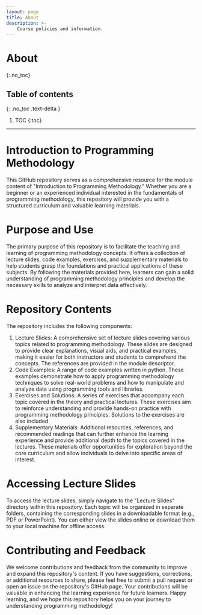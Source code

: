 ```yaml
---
layout: page
title: About
description: >-
    Course policies and information.
---
```


# About
{:.no_toc}

## Table of contents
{: .no_toc .text-delta }

1. TOC
{:toc}

---

# Introduction to Programming Methodology
This GitHub repository serves as a comprehensive resource for the module content of "Introduction to Programming Methodology." Whether you are a beginner or an experienced individual interested in the fundamentals of programming methodology, this repository will provide you with a structured curriculum and valuable learning materials.


# Purpose and Use
The primary purpose of this repository is to facilitate the teaching and learning of programming methodology concepts. It offers a collection of lecture slides, code examples, exercises, and supplementary materials to help students grasp the foundations and practical applications of these subjects. By following the materials provided here, learners can gain a solid understanding of programming methodology principles and develop the necessary skills to analyze and interpret data effectively.


# Repository Contents
The repository includes the following components:
1. Lecture Slides: A comprehensive set of lecture slides covering various topics related to programming methodology. These slides are designed to provide clear explanations, visual aids, and practical examples, making it easier for both instructors and students to comprehend the concepts. The references are provided in the module descriptor.
2. Code Examples: A range of code examples written in python. These examples demonstrate how to apply programming methodology techniques to solve real-world problems and how to manipulate and analyze data using programming tools and libraries.
3. Exercises and Solutions: A series of exercises that accompany each topic covered in the theory and practical lectures. These exercises aim to reinforce understanding and provide hands-on practice with programming methodology principles. Solutions to the exercises are also included.
4. Supplementary Materials: Additional resources, references, and recommended readings that can further enhance the learning experience and provide additional depth to the topics covered in the lectures. These materials offer opportunities for exploration beyond the core curriculum and allow individuals to delve into specific areas of interest.

   
# Accessing Lecture Slides
To access the lecture slides, simply navigate to the "Lecture Slides" directory within this repository. Each topic will be organized in separate folders, containing the corresponding slides in a downloadable format (e.g., PDF or PowerPoint). You can either view the slides online or download them to your local machine for offline access.

# Contributing and Feedback
We welcome contributions and feedback from the community to improve and expand this repository's content. If you have suggestions, corrections, or additional resources to share, please feel free to submit a pull request or open an issue on the repository's GitHub page. Your contributions will be valuable in enhancing the learning experience for future learners.
Happy learning, and we hope this repository helps you on your journey to understanding programming methodology!



